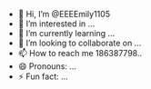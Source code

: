 - 👋 Hi, I’m @EEEEmily1105
- 👀 I’m interested in ...
- 🌱 I’m currently learning ...
- 💞️ I’m looking to collaborate on ...
- 📫 How to reach me 186387798..
- 😄 Pronouns: ...
- ⚡ Fun fact: ...

<!---
EEEEmily1105/EEEEmily1105 is a ✨ special ✨ repository because its `README.md` (this file) appears on your GitHub profile.
You can click the Preview link to take a look at your changes.
--->

